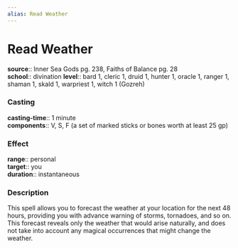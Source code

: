 ```yaml
---
alias: Read Weather
---
```


# Read Weather 

**source**:: Inner Sea Gods pg. 238, Faiths of Balance pg. 28  
**school**:: divination
**level**:: bard 1, cleric 1, druid 1, hunter 1, oracle 1, ranger 1, shaman 1, skald 1, warpriest 1, witch 1 (Gozreh)

### Casting 

**casting-time**:: 1 minute  
**components**:: V, S, F (a set of marked sticks or bones worth at least 25 gp)

### Effect 

**range**:: personal  
**target**:: you  
**duration**:: instantaneous

### Description 

This spell allows you to forecast the weather at your location for the next 48 hours, providing you with advance warning of storms, tornadoes, and so on. This forecast reveals only the weather that would arise naturally, and does not take into account any magical occurrences that might change the weather.
